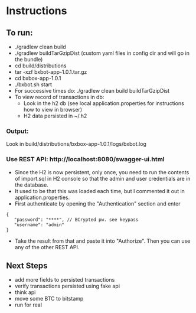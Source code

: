 # Instructions

## To run:
 - ./gradlew clean build
 - ./gradlew buildTarGzipDist   (custom yaml files in config dir and will go in the bundle)
 - cd build/distributions
 - tar -xzf bxbot-app-1.0.1.tar.gz
 - cd bxbox-app-1.0.1
 - ./bxbot.sh start
 - For successive times do: ./gradlew clean build buildTarGzipDist
 - To view record of transactions in db:
   - Look in the h2 db (see local application.properties for instructions how to view in browser)
   - H2 data persisted in ~/.h2
   
### Output:

 Look in build/distributions/bxbox-app-1.0.1/logs/bxbot.log
 
### Use REST API: http://localhost:8080/swagger-ui.html
 - Since the H2 is now persistent, only once, 
   you need to run the contents of import.sql in H2 console
   so that the admin and user credentials are in the database.
 - It used to be that this was loaded each time, but I commented it out in application.properties.
 - First authenticate by opening the "Authentication" section and enter
 ``` 
{
    "password": "****", // BCrypted pw. see keypass
    "username": "admin"
}
```
 - Take the result from that and paste it into "Authorize". 
   Then you can use any of the other REST API.
 
 ## Next Steps
 
 - add more fields to persisted transactions
 - verify transactions persisted using fake api
 - think api
 - move some BTC to bitstamp
 - run for real